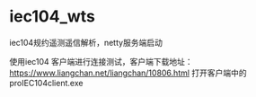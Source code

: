 # iec104_wts
iec104规约遥测遥信解析，netty服务端启动


使用iec104 客户端进行连接测试，客户端下载地址：https://www.liangchan.net/liangchan/10806.html
 打开客户端中的proIEC104client.exe
 
